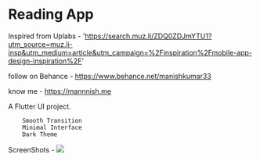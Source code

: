 # Reading App

Inspired from Uplabs - 
'https://search.muz.li/ZDQ0ZDJmYTU1?utm_source=muz.li-insp&utm_medium=article&utm_campaign=%2Finspiration%2Fmobile-app-design-inspiration%2F'

follow on Behance -
https://www.behance.net/manishkumar33

know me - 
https://mannnish.me

A Flutter UI project.

        Smooth Transition
        Minimal Interface
        Dark Theme

ScreenShots - 
<img src="screenshots/readingapp1.png">
